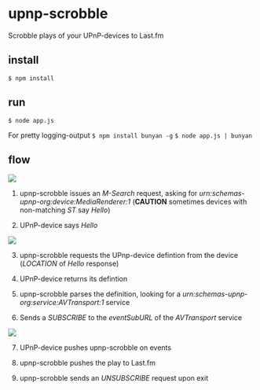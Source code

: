 # upnp-scrobble

Scrobble plays of your UPnP-devices to Last.fm

## install
```$ npm install```

## run
```$ node app.js```

For pretty logging-output
```$ npm install bunyan -g```
```$ node app.js | bunyan```

## flow

![](resources/slide01.jpg)

1. upnp-scrobble issues an *M-Search* request, asking for *urn:schemas-upnp-org:device:MediaRenderer:1* (**CAUTION** sometimes devices with non-matching *ST* say *Hello*)

2. UPnP-device says *Hello*

![](resources/slide02.jpg)

3. upnp-scrobble requests the UPnp-device defintion from the device (*LOCATION* of *Hello* 
response)

4. UPnP-device returns its defintion

5. upnp-scrobble parses the definition, looking for a *urn:schemas-upnp-org:service:AVTransport:1* service

6. Sends a *SUBSCRIBE* to the *eventSubURL* of the *AVTransport* service

![](resources/slide03.jpg)

7. UPnP-device pushes upnp-scrobble on events

8. upnp-scrobble pushes the play to Last.fm

9. upnp-scrobble sends an *UNSUBSCRIBE* request upon exit